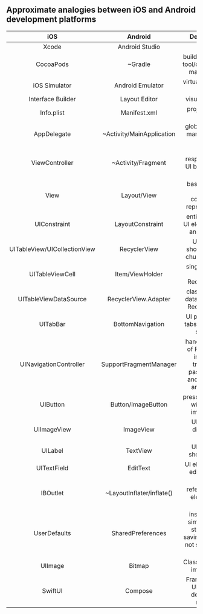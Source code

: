## Approximate analogies between iOS and Android development platforms

|     iOS       		|     Android     	| Description   |
|:-----------------:|:-----------------:|:-------------:|
 Xcode	      			| Android Studio     |  IDE           
 CocoaPods     		| ~Gradle	                 | build automation tool/dependency manager etc 
 iOS Simulator 		| Android Emulator          | virtual device for testing 
 Interface Builder 	| Layout Editor        | visual UI editor 
 Info.plist			| Manifest.xml             | project config file 
 AppDelegate   		| ~Activity/MainApplication | global class for managing app state 
 ViewController		| ~Activity/Fragment        | Class responsible for UI by default in MVC 
 View          		| Layout/View               | basic element for UI component representation 
 UIConstraint			| LayoutConstraint	| entity defining UI elements size and position
 UITableView/UICollectionView| RecyclerView    | UI grid for showing serial chunks of data
 UITableViewCell 	| Item/ViewHolder        |single view for item in RecyclerView
 UITableViewDataSource| RecyclerView.Adapter |class handling data source for RecyclerView
 UITabBar 			| BottomNavigation    | UI pattern with tabs swithching screens
 UINavigationController | SupportFragmentManager | handles stacks of Fragments, including transition, passing data and transition animations
 UIButton 		| Button/ImageButton  | pressable button with text or image atop
 UIImageView 		| ImageView   		  | UI element displaying images 
 UILabel 			| TextView        	  |  UI element showing text
 UITextField 		| EditText        	  |  UI element with editable text 
 IBOutlet 		| ~LayoutInflater/inflate() | helps referencing UI elements in code 
 UserDefaults		| SharedPreferences | insecure but simple to use storage for saving primitive, not serial types of data
 UIImage				| Bitmap 				| Class containing image data
 SwiftUI			| Compose 			| Framework for UI setup in declarative manner